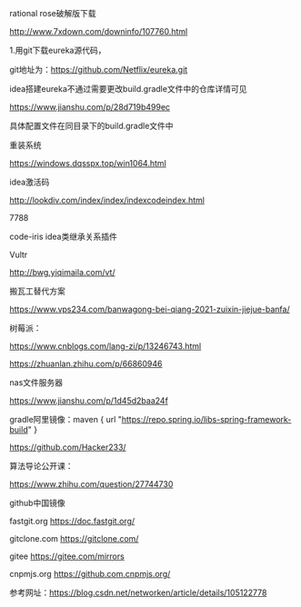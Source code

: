  rational rose破解版下载

http://www.7xdown.com/downinfo/107760.html



1.用git下载eureka源代码，

git地址为：https://github.com/Netflix/eureka.git

idea搭建eureka不通过需要更改build.gradle文件中的仓库详情可见

https://www.jianshu.com/p/28d719b499ec

具体配置文件在同目录下的build.gradle文件中                                           



重装系统

https://windows.dqsspx.top/win1064.html



idea激活码

http://lookdiv.com/index/index/indexcodeindex.html

7788

code-iris idea类继承关系插件



Vultr

http://bwg.yiqimaila.com/vt/

搬瓦工替代方案

https://www.vps234.com/banwagong-bei-qiang-2021-zuixin-jiejue-banfa/



树莓派：

https://www.cnblogs.com/lang-zi/p/13246743.html

https://zhuanlan.zhihu.com/p/66860946



nas文件服务器

https://www.jianshu.com/p/1d45d2baa24f



gradle阿里镜像：maven { url "https://repo.spring.io/libs-spring-framework-build" }



https://github.com/Hacker233/



算法导论公开课：

https://www.zhihu.com/question/27744730



github中国镜像

fastgit.org
https://doc.fastgit.org/

gitclone.com
https://gitclone.com/

gitee
https://gitee.com/mirrors

cnpmjs.org
https://github.com.cnpmjs.org/

参考网址：https://blog.csdn.net/networken/article/details/105122778